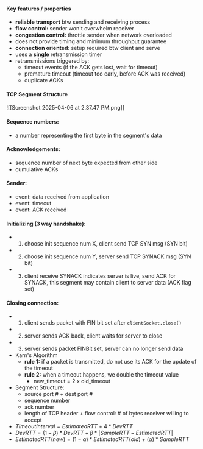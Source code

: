 #### Key features / properties
- **reliable transport** btw sending and receiving process
- **flow control:** sender won't overwhelm receiver
- **congestion control:** throttle sender when network overloaded
- does not provide timing and minimum throughput guarantee 
- **connection oriented**: setup required btw client and serve
- uses a **single** retransmission timer
- retransmissions triggered by:
	- timeout events (if the ACK gets lost, wait for timeout)
	- premature timeout (timeout too early, before ACK was received)
	- duplicate ACKs

#### TCP Segment Structure
![[Screenshot 2025-04-06 at 2.37.47 PM.png]]

#### Sequence numbers:
- a number representing the first byte in the segment's data
#### Acknowledgements:
- sequence number of next byte expected from other side
- cumulative ACKs
#### Sender:
- event: data received from application
- event: timeout
- event: ACK received
#### Initializing (3 way handshake):
- 1) choose init sequence num X, client send TCP SYN msg (SYN bit)
- 2) choose init sequence num Y, server send TCP SYNACK msg (SYN bit)
- 3) client receive SYNACK indicates server is live, send ACK for SYNACK, this segment may contain client to server data (ACK flag set)
#### Closing connection:
- 1) client sends packet with FIN bit set after `clientSocket.close()`
- 2) server sends ACK back, client waits for server to close
- 3) server sends packet FINBit set, server can no longer send data
-  Karn's Algorithm
	- **rule 1:**  if a packet is transmitted, do not use its ACK for the update of the timeout
	- **rule 2:** when a timeout happens, we double the timeout value
		- new_timeout = 2 x old_timeout
- Segment Structure:
	- source port # + dest port #
	- sequence number
	- ack number
	- length of TCP header + flow control: # of bytes receiver willing to accept
- $TimeoutInterval = EstimatedRTT + 4*DevRTT$
- $DevRTT = (1 - \beta) * DevRTT + \beta*|SampleRTT-EstimatedRTT|$
- $EstimatedRTT(new) =(1 -  \alpha) * EstimatedRTT(old) + (\alpha)* SampleRTT$

